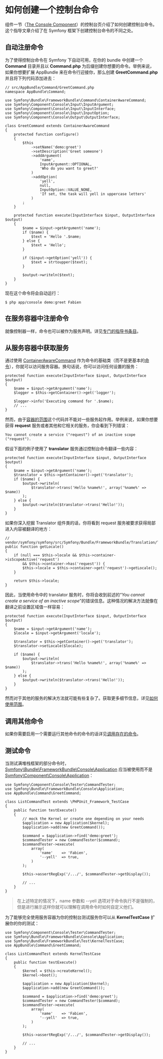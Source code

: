 # 如何创建一个控制台命令

组件一节（[The Console Component](http://symfony.com/doc/current/components/console/introduction.html)）的控制台页介绍了如何创建控制台命令。这个指导文章介绍了在 Symfony 框架下创建控制台命令的不同之处。  

## 自动注册命令 ##

为了使得控制台命令在 Symfony 下自动可用，在你的 bundle 中创建一个 **Command** 目录并且以 **Command.php** 为后缀创建你想要的命令。举例来说，如果你想要扩展 AppBundle 来在命令行迎接你，那么创建 **GreetCommand.php** 并且将下列代码添加进去：  

```
// src/AppBundle/Command/GreetCommand.php
namespace AppBundle\Command;

use Symfony\Bundle\FrameworkBundle\Command\ContainerAwareCommand;
use Symfony\Component\Console\Input\InputArgument;
use Symfony\Component\Console\Input\InputInterface;
use Symfony\Component\Console\Input\InputOption;
use Symfony\Component\Console\Output\OutputInterface;

class GreetCommand extends ContainerAwareCommand
{
    protected function configure()
    {
        $this
            ->setName('demo:greet')
            ->setDescription('Greet someone')
            ->addArgument(
                'name',
                InputArgument::OPTIONAL,
                'Who do you want to greet?'
            )
            ->addOption(
                'yell',
                null,
                InputOption::VALUE_NONE,
                'If set, the task will yell in uppercase letters'
            )
        ;
    }

    protected function execute(InputInterface $input, OutputInterface $output)
    {
        $name = $input->getArgument('name');
        if ($name) {
            $text = 'Hello '.$name;
        } else {
            $text = 'Hello';
        }

        if ($input->getOption('yell')) {
            $text = strtoupper($text);
        }

        $output->writeln($text);
    }
}
```  

现在这个命令将会自动运行：  

```
$ php app/console demo:greet Fabien
```  

## 在服务容器中注册命令 ##

就像控制器一样，命令也可以被作为服务声明。详见[专门的指导书条目](http://symfony.com/doc/current/cookbook/console/commands_as_services.html)。  

## 从服务容器中获取服务 ##

通过使用 [ContainerAwareCommand](http://api.symfony.com/2.7/Symfony/Bundle/FrameworkBundle/Command/ContainerAwareCommand.html) 作为命令的基础类（而不是更基本的[命令](http://api.symfony.com/2.7/Symfony/Component/Console/Command/Command.html)），你就可以访问服务容器。换句话说，你可以访问任何设置的服务：  

```
protected function execute(InputInterface $input, OutputInterface $output)
{
    $name = $input->getArgument('name');
    $logger = $this->getContainer()->get('logger');

    $logger->info('Executing command for '.$name);
    // ...
}
```  

然而，由于[容器的范围](http://symfony.com/doc/current/cookbook/service_container/scopes.html)这个代码并不能对一些服务起作用。举例来说，如果你想要获得 **request** 服务或者其他和它相关的服务，你会看到下列错误：  

```
You cannot create a service ("request") of an inactive scope ("request").
```  

假设下面的例子使用了 **translator** 服务通过控制台命令翻译一些内容：  

```
protected function execute(InputInterface $input, OutputInterface $output)
{
    $name = $input->getArgument('name');
    $translator = $this->getContainer()->get('translator');
    if ($name) {
        $output->writeln(
            $translator->trans('Hello %name%!', array('%name%' => $name))
        );
    } else {
        $output->writeln($translator->trans('Hello!'));
    }
}
```  

如果你深入挖掘 Translator 组件类的话，你将看到 request 服务被要求获得局部进入内容被翻译的地方：  

```
// vendor/symfony/symfony/src/Symfony/Bundle/FrameworkBundle/Translation/Translator.php
public function getLocale()
{
    if (null === $this->locale && $this->container->isScopeActive('request')
        && $this->container->has('request')) {
        $this->locale = $this->container->get('request')->getLocale();
    }

    return $this->locale;
}
```  

因此，当使用命令中的 translator 服务时，你将会收到前述的“*You cannot create a service of an inactive scope*”的错误信息。这种情况的解决方法就像在翻译之前设置区域值一样容易：  

```
protected function execute(InputInterface $input, OutputInterface $output)
{
    $name = $input->getArgument('name');
    $locale = $input->getArgument('locale');

    $translator = $this->getContainer()->get('translator');
    $translator->setLocale($locale);

    if ($name) {
        $output->writeln(
            $translator->trans('Hello %name%!', array('%name%' => $name))
        );
    } else {
        $output->writeln($translator->trans('Hello!'));
    }
}
```  

然而对于其他的服务的解决方法就可能有些复杂了。获取更多细节信息，详见[如何使用范围](http://symfony.com/doc/current/cookbook/service_container/scopes.html)。  

## 调用其他命令 ##

如果你需要启用一个需要运行其他命令的命令的话详见[调用存在的命令](http://symfony.com/doc/current/components/console/introduction.html#calling-existing-command)。  

## 测试命令 ##

当测试满堆栈框架的部分命令时，[Symfony\Bundle\FrameworkBundle\Console\Application](http://api.symfony.com/2.7/Symfony/Bundle/FrameworkBundle/Console/Application.html) 应当被使用而不是 [Symfony\Component\Console\Application](http://api.symfony.com/2.7/Symfony/Component/Console/Application.html)：  

```
use Symfony\Component\Console\Tester\CommandTester;
use Symfony\Bundle\FrameworkBundle\Console\Application;
use AppBundle\Command\GreetCommand;

class ListCommandTest extends \PHPUnit_Framework_TestCase
{
    public function testExecute()
    {
        // mock the Kernel or create one depending on your needs
        $application = new Application($kernel);
        $application->add(new GreetCommand());

        $command = $application->find('demo:greet');
        $commandTester = new CommandTester($command);
        $commandTester->execute(
            array(
                'name'    => 'Fabien',
                '--yell'  => true,
            )
        );

        $this->assertRegExp('/.../', $commandTester->getDisplay());

        // ...
    }
}
```  

>在上述特定的情况下，name 参数和 --yell 选项对于命令执行不是强制的，但是进行展示这样你就可以理解在调用命令时如何自定义他们。  

为了能够完全使用服务容器为你的控制台测试服务你可以从 **KernelTestCase** 扩展你的你的测试：  

```
use Symfony\Component\Console\Tester\CommandTester;
use Symfony\Bundle\FrameworkBundle\Console\Application;
use Symfony\Bundle\FrameworkBundle\Test\KernelTestCase;
use AppBundle\Command\GreetCommand;

class ListCommandTest extends KernelTestCase
{
    public function testExecute()
    {
        $kernel = $this->createKernel();
        $kernel->boot();

        $application = new Application($kernel);
        $application->add(new GreetCommand());

        $command = $application->find('demo:greet');
        $commandTester = new CommandTester($command);
        $commandTester->execute(
            array(
                'name'    => 'Fabien',
                '--yell'  => true,
            )
        );

        $this->assertRegExp('/.../', $commandTester->getDisplay());

        // ...
    }
}
```  


